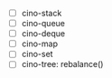 - [ ] cino-stack
- [ ] cino-queue
- [ ] cino-deque
- [ ] cino-map
- [ ] cino-set
- [ ] cino-tree: rebalance()